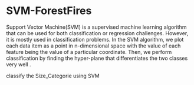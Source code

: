 # SVM-ForestFires

Support Vector Machine(SVM) is a supervised machine learning algorithm that can be used for both classification or regression challenges. However, it is mostly used in classification problems. In the SVM algorithm, we plot each data item as a point in n-dimensional space with the value of each feature being the value of a particular coordinate. Then, we perform classification by finding the hyper-plane that differentiates the two classes very well .


classify the Size_Categorie using SVM
